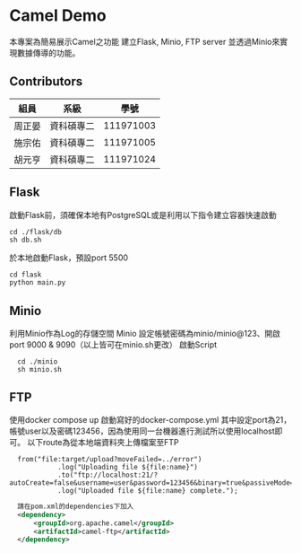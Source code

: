 # Camel Demo
本專案為簡易展示Camel之功能
建立Flask, Minio, FTP server 並透過Minio來實現數據傳導的功能。
## Contributors
|組員|系級|學號|
|-|-|-|
|周正晏|資科碩專二|111971003|
|施宗佑|資科碩專二|111971005|
|胡元亨|資科碩專二|111971024|
## Flask
啟動Flask前，須確保本地有PostgreSQL或是利用以下指令建立容器快速啟動
```
cd ./flask/db
sh db.sh
```
於本地啟動Flask，預設port 5500
```python
cd flask
python main.py
```
## Minio
利用Minio作為Log的存儲空間
Minio 設定帳號密碼為minio/minio@123、開啟port 9000 & 9090（以上皆可在minio.sh更改）
啟動Script
```Script
  cd ./minio
  sh minio.sh  
```
## FTP
使用docker compose up 啟動寫好的docker-compose.yml
其中設定port為21，帳號user以及密碼123456，因為使用同一台機器進行測試所以使用localhost即可。
以下route為從本地端資料夾上傳檔案至FTP
```Route寫法
  from("file:target/upload?moveFailed=../error")
            .log("Uploading file ${file:name}")
            .to("ftp://localhost:21/?autoCreate=false&username=user&password=123456&binary=true&passiveMode=true")
            .log("Uploaded file ${file:name} complete.");  
```

```pom.xml
  請在pom.xml的dependencies下加入
  <dependency>
      <groupId>org.apache.camel</groupId>
      <artifactId>camel-ftp</artifactId>
  </dependency>  
```


